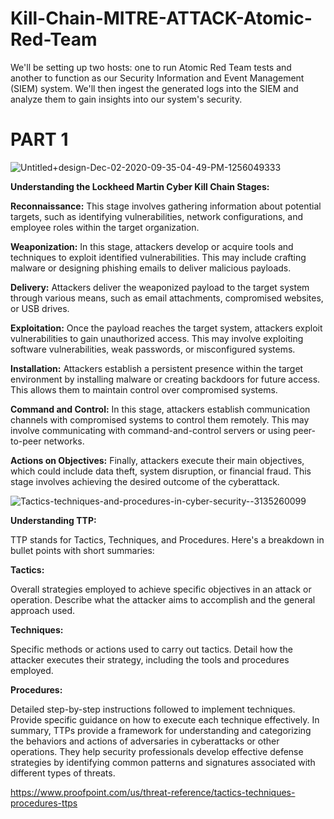 # Kill-Chain-MITRE-ATTACK-Atomic-Red-Team

We'll be setting up two hosts: one to run Atomic Red Team tests and another to function as our Security Information and Event Management (SIEM) system. We'll then ingest the generated logs into the SIEM and analyze them to gain insights into our system's security.

# PART 1

![Untitled+design-Dec-02-2020-09-35-04-49-PM-1256049333](https://github.com/sharpleynate/Kill-Chain-MITRE-ATTACK-Atomic-Red-Team/assets/114451775/70174956-94d8-4261-896e-4b6833a3603a)


**Understanding the Lockheed Martin Cyber Kill Chain Stages:**

**Reconnaissance:** This stage involves gathering information about potential targets, such as identifying vulnerabilities, network configurations, and employee roles within the target organization.

**Weaponization:** In this stage, attackers develop or acquire tools and techniques to exploit identified vulnerabilities. This may include crafting malware or designing phishing emails to deliver malicious payloads.

**Delivery:** Attackers deliver the weaponized payload to the target system through various means, such as email attachments, compromised websites, or USB drives.

**Exploitation:** Once the payload reaches the target system, attackers exploit vulnerabilities to gain unauthorized access. This may involve exploiting software vulnerabilities, weak passwords, or misconfigured systems.

**Installation:** Attackers establish a persistent presence within the target environment by installing malware or creating backdoors for future access. This allows them to maintain control over compromised systems.

**Command and Control:** In this stage, attackers establish communication channels with compromised systems to control them remotely. This may involve communicating with command-and-control servers or using peer-to-peer networks.

**Actions on Objectives:** Finally, attackers execute their main objectives, which could include data theft, system disruption, or financial fraud. This stage involves achieving the desired outcome of the cyberattack.

![Tactics-techniques-and-procedures-in-cyber-security--3135260099](https://github.com/sharpleynate/Kill-Chain-MITRE-ATTACK-Atomic-Red-Team/assets/114451775/2a6fbc2f-63d8-43c3-a2dd-6892ddcaed29)

**Understanding TTP:** 

TTP stands for Tactics, Techniques, and Procedures. Here's a breakdown in bullet points with short summaries:

**Tactics:**

Overall strategies employed to achieve specific objectives in an attack or operation.
Describe what the attacker aims to accomplish and the general approach used.

**Techniques:**

Specific methods or actions used to carry out tactics.
Detail how the attacker executes their strategy, including the tools and procedures employed.

**Procedures:**

Detailed step-by-step instructions followed to implement techniques.
Provide specific guidance on how to execute each technique effectively.
In summary, TTPs provide a framework for understanding and categorizing the behaviors and actions of adversaries in cyberattacks or other operations. They help security professionals develop effective defense strategies by identifying common patterns and signatures associated with different types of threats.

https://www.proofpoint.com/us/threat-reference/tactics-techniques-procedures-ttps

